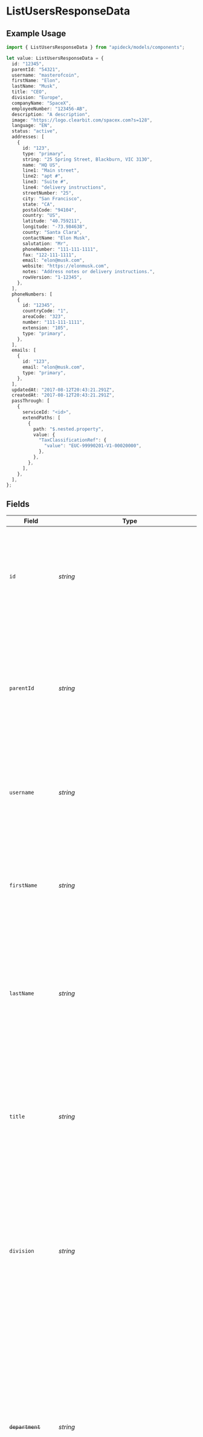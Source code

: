 # ListUsersResponseData

## Example Usage

```typescript
import { ListUsersResponseData } from "apideck/models/components";

let value: ListUsersResponseData = {
  id: "12345",
  parentId: "54321",
  username: "masterofcoin",
  firstName: "Elon",
  lastName: "Musk",
  title: "CEO",
  division: "Europe",
  companyName: "SpaceX",
  employeeNumber: "123456-AB",
  description: "A description",
  image: "https://logo.clearbit.com/spacex.com?s=128",
  language: "EN",
  status: "active",
  addresses: [
    {
      id: "123",
      type: "primary",
      string: "25 Spring Street, Blackburn, VIC 3130",
      name: "HQ US",
      line1: "Main street",
      line2: "apt #",
      line3: "Suite #",
      line4: "delivery instructions",
      streetNumber: "25",
      city: "San Francisco",
      state: "CA",
      postalCode: "94104",
      country: "US",
      latitude: "40.759211",
      longitude: "-73.984638",
      county: "Santa Clara",
      contactName: "Elon Musk",
      salutation: "Mr",
      phoneNumber: "111-111-1111",
      fax: "122-111-1111",
      email: "elon@musk.com",
      website: "https://elonmusk.com",
      notes: "Address notes or delivery instructions.",
      rowVersion: "1-12345",
    },
  ],
  phoneNumbers: [
    {
      id: "12345",
      countryCode: "1",
      areaCode: "323",
      number: "111-111-1111",
      extension: "105",
      type: "primary",
    },
  ],
  emails: [
    {
      id: "123",
      email: "elon@musk.com",
      type: "primary",
    },
  ],
  updatedAt: "2017-08-12T20:43:21.291Z",
  createdAt: "2017-08-12T20:43:21.291Z",
  passThrough: [
    {
      serviceId: "<id>",
      extendPaths: [
        {
          path: "$.nested.property",
          value: {
            "TaxClassificationRef": {
              "value": "EUC-99990201-V1-00020000",
            },
          },
        },
      ],
    },
  ],
};
```

## Fields

| Field                                                                                                                                                                                                                                                                                                                                                                                                                                                      | Type                                                                                                                                                                                                                                                                                                                                                                                                                                                       | Required                                                                                                                                                                                                                                                                                                                                                                                                                                                   | Description                                                                                                                                                                                                                                                                                                                                                                                                                                                | Example                                                                                                                                                                                                                                                                                                                                                                                                                                                    |
| ---------------------------------------------------------------------------------------------------------------------------------------------------------------------------------------------------------------------------------------------------------------------------------------------------------------------------------------------------------------------------------------------------------------------------------------------------------- | ---------------------------------------------------------------------------------------------------------------------------------------------------------------------------------------------------------------------------------------------------------------------------------------------------------------------------------------------------------------------------------------------------------------------------------------------------------- | ---------------------------------------------------------------------------------------------------------------------------------------------------------------------------------------------------------------------------------------------------------------------------------------------------------------------------------------------------------------------------------------------------------------------------------------------------------- | ---------------------------------------------------------------------------------------------------------------------------------------------------------------------------------------------------------------------------------------------------------------------------------------------------------------------------------------------------------------------------------------------------------------------------------------------------------- | ---------------------------------------------------------------------------------------------------------------------------------------------------------------------------------------------------------------------------------------------------------------------------------------------------------------------------------------------------------------------------------------------------------------------------------------------------------- |
| `id`                                                                                                                                                                                                                                                                                                                                                                                                                                                       | *string*                                                                                                                                                                                                                                                                                                                                                                                                                                                   | :heavy_minus_sign:                                                                                                                                                                                                                                                                                                                                                                                                                                         | The unique identifier for each user within the CRM system. This ID is crucial for distinguishing between different users and is often used in operations that require user-specific data retrieval or manipulation.                                                                                                                                                                                                                                        | 12345                                                                                                                                                                                                                                                                                                                                                                                                                                                      |
| `parentId`                                                                                                                                                                                                                                                                                                                                                                                                                                                 | *string*                                                                                                                                                                                                                                                                                                                                                                                                                                                   | :heavy_minus_sign:                                                                                                                                                                                                                                                                                                                                                                                                                                         | The identifier for the parent user, if applicable, indicating a hierarchical relationship between users. This field is useful for understanding user roles and relationships within the CRM system, especially in organizations with complex user structures.                                                                                                                                                                                              | 54321                                                                                                                                                                                                                                                                                                                                                                                                                                                      |
| `username`                                                                                                                                                                                                                                                                                                                                                                                                                                                 | *string*                                                                                                                                                                                                                                                                                                                                                                                                                                                   | :heavy_minus_sign:                                                                                                                                                                                                                                                                                                                                                                                                                                         | The username assigned to the user, used for login and identification purposes within the CRM system. This field is important for authentication processes and user-specific operations.                                                                                                                                                                                                                                                                    | masterofcoin                                                                                                                                                                                                                                                                                                                                                                                                                                               |
| `firstName`                                                                                                                                                                                                                                                                                                                                                                                                                                                | *string*                                                                                                                                                                                                                                                                                                                                                                                                                                                   | :heavy_minus_sign:                                                                                                                                                                                                                                                                                                                                                                                                                                         | The first name of the user, providing a personal identifier that is often used in user interfaces and communications. This field helps personalize interactions and display user information in a more human-readable format.                                                                                                                                                                                                                              | Elon                                                                                                                                                                                                                                                                                                                                                                                                                                                       |
| `lastName`                                                                                                                                                                                                                                                                                                                                                                                                                                                 | *string*                                                                                                                                                                                                                                                                                                                                                                                                                                                   | :heavy_minus_sign:                                                                                                                                                                                                                                                                                                                                                                                                                                         | The last name of the user in the CRM system. This field provides the surname or family name, which is part of the user's personal identification details. It is used in conjunction with other personal data to uniquely identify a user within the system.                                                                                                                                                                                                | Musk                                                                                                                                                                                                                                                                                                                                                                                                                                                       |
| `title`                                                                                                                                                                                                                                                                                                                                                                                                                                                    | *string*                                                                                                                                                                                                                                                                                                                                                                                                                                                   | :heavy_minus_sign:                                                                                                                                                                                                                                                                                                                                                                                                                                         | The professional job title of the user within their organization. This field indicates the user's role or position, which can be useful for understanding their responsibilities and hierarchy within the company. It is typically a string value representing titles like 'Manager', 'Developer', etc.                                                                                                                                                    | CEO                                                                                                                                                                                                                                                                                                                                                                                                                                                        |
| `division`                                                                                                                                                                                                                                                                                                                                                                                                                                                 | *string*                                                                                                                                                                                                                                                                                                                                                                                                                                                   | :heavy_minus_sign:                                                                                                                                                                                                                                                                                                                                                                                                                                         | The division within the organization where the user is currently assigned. This field represents a higher-level grouping of departments, teams, or regions, providing context about the user's organizational structure. It helps in understanding the broader area of the company the user is associated with.                                                                                                                                            | Europe                                                                                                                                                                                                                                                                                                                                                                                                                                                     |
| ~~`department`~~                                                                                                                                                                                                                                                                                                                                                                                                                                           | *string*                                                                                                                                                                                                                                                                                                                                                                                                                                                   | :heavy_minus_sign:                                                                                                                                                                                                                                                                                                                                                                                                                                         | : warning: ** DEPRECATED **: This will be removed in a future release, please migrate away from it as soon as possible.<br/><br/>The specific department within the organization where the user is currently assigned. Although deprecated in favor of 'department_id' and 'department_name', this field historically provided insight into the user's immediate working group or area of expertise. It is a string value that may still appear in legacy systems. | R&D                                                                                                                                                                                                                                                                                                                                                                                                                                                        |
| `companyName`                                                                                                                                                                                                                                                                                                                                                                                                                                              | *string*                                                                                                                                                                                                                                                                                                                                                                                                                                                   | :heavy_minus_sign:                                                                                                                                                                                                                                                                                                                                                                                                                                         | The name of the company the user is associated with in the CRM system. This field provides the official name of the organization, which is crucial for identifying the user's employer or business entity. It is a string value that helps in linking the user to their corporate identity.                                                                                                                                                                | SpaceX                                                                                                                                                                                                                                                                                                                                                                                                                                                     |
| `employeeNumber`                                                                                                                                                                                                                                                                                                                                                                                                                                           | *string*                                                                                                                                                                                                                                                                                                                                                                                                                                                   | :heavy_minus_sign:                                                                                                                                                                                                                                                                                                                                                                                                                                         | A unique identifier assigned to each employee within the company. This string value serves as an Employee Number, Employee ID, or Employee Code, and is used to uniquely distinguish staff members in the CRM system. It is not required but can be useful for tracking and managing employee records.                                                                                                                                                     | 123456-AB                                                                                                                                                                                                                                                                                                                                                                                                                                                  |
| `description`                                                                                                                                                                                                                                                                                                                                                                                                                                              | *string*                                                                                                                                                                                                                                                                                                                                                                                                                                                   | :heavy_minus_sign:                                                                                                                                                                                                                                                                                                                                                                                                                                         | A textual description providing additional details about the user object. This string can include information such as the user's role, responsibilities, or any other relevant notes that help in understanding the user's profile within the CRM system.                                                                                                                                                                                                  | A description                                                                                                                                                                                                                                                                                                                                                                                                                                              |
| `image`                                                                                                                                                                                                                                                                                                                                                                                                                                                    | *string*                                                                                                                                                                                                                                                                                                                                                                                                                                                   | :heavy_minus_sign:                                                                                                                                                                                                                                                                                                                                                                                                                                         | The URL pointing to the user's avatar image. This string should be a valid URL format and is used to visually represent the user in applications that integrate with the CRM system. It is optional but enhances user profiles by providing a visual identifier.                                                                                                                                                                                           | https://logo.clearbit.com/spacex.com?s=128                                                                                                                                                                                                                                                                                                                                                                                                                 |
| `language`                                                                                                                                                                                                                                                                                                                                                                                                                                                 | *string*                                                                                                                                                                                                                                                                                                                                                                                                                                                   | :heavy_minus_sign:                                                                                                                                                                                                                                                                                                                                                                                                                                         | The language preference of the user, represented by a language code according to ISO 639-1 standards. For example, 'EN' for English as used in the United States. This string helps in localizing content and communications for the user within the CRM system.                                                                                                                                                                                           | EN                                                                                                                                                                                                                                                                                                                                                                                                                                                         |
| `status`                                                                                                                                                                                                                                                                                                                                                                                                                                                   | *string*                                                                                                                                                                                                                                                                                                                                                                                                                                                   | :heavy_minus_sign:                                                                                                                                                                                                                                                                                                                                                                                                                                         | The current status of the user within the CRM system. This string indicates whether the user is active, inactive, or in another state, affecting their accessibility and interaction with the CRM functionalities. Understanding the user's status is crucial for managing permissions and roles.                                                                                                                                                          | active                                                                                                                                                                                                                                                                                                                                                                                                                                                     |
| `addresses`                                                                                                                                                                                                                                                                                                                                                                                                                                                | [components.ListUsersResponseAddresses](../../models/components/listusersresponseaddresses.md)[]                                                                                                                                                                                                                                                                                                                                                           | :heavy_minus_sign:                                                                                                                                                                                                                                                                                                                                                                                                                                         | An array of address objects associated with the user. Each object within the array represents a distinct address, providing detailed location information for the user. This field is optional and may be empty if no addresses are associated with the user.                                                                                                                                                                                              |                                                                                                                                                                                                                                                                                                                                                                                                                                                            |
| `phoneNumbers`                                                                                                                                                                                                                                                                                                                                                                                                                                             | [components.ListUsersResponsePhoneNumbers](../../models/components/listusersresponsephonenumbers.md)[]                                                                                                                                                                                                                                                                                                                                                     | :heavy_minus_sign:                                                                                                                                                                                                                                                                                                                                                                                                                                         | An array containing the user's phone numbers, each represented as an object with specific details such as ID, country code, and area code. This array allows developers to access all phone numbers associated with a user in a structured format.                                                                                                                                                                                                         |                                                                                                                                                                                                                                                                                                                                                                                                                                                            |
| `emails`                                                                                                                                                                                                                                                                                                                                                                                                                                                   | [components.ListUsersResponseEmails](../../models/components/listusersresponseemails.md)[]                                                                                                                                                                                                                                                                                                                                                                 | :heavy_check_mark:                                                                                                                                                                                                                                                                                                                                                                                                                                         | An array containing the user's email addresses, each represented as an object with specific attributes. This field is required and provides a comprehensive list of all email contacts associated with the user, facilitating communication and integration with email-based services.                                                                                                                                                                     |                                                                                                                                                                                                                                                                                                                                                                                                                                                            |
| `customMappings`                                                                                                                                                                                                                                                                                                                                                                                                                                           | [components.ListUsersResponseCustomMappings](../../models/components/listusersresponsecustommappings.md)                                                                                                                                                                                                                                                                                                                                                   | :heavy_minus_sign:                                                                                                                                                                                                                                                                                                                                                                                                                                         | Contains any custom mappings configured for the user resource. This object provides additional, user-specific data that may not be part of the standard schema, allowing for extended customization and integration flexibility.                                                                                                                                                                                                                           |                                                                                                                                                                                                                                                                                                                                                                                                                                                            |
| `updatedAt`                                                                                                                                                                                                                                                                                                                                                                                                                                                | *string*                                                                                                                                                                                                                                                                                                                                                                                                                                                   | :heavy_minus_sign:                                                                                                                                                                                                                                                                                                                                                                                                                                         | The timestamp indicating when the user's information was last updated in the CRM system. This is useful for tracking changes and ensuring data freshness. The format is typically ISO 8601 (e.g., '2023-01-01T12:00:00Z').                                                                                                                                                                                                                                 | 2017-08-12T20:43:21.291Z                                                                                                                                                                                                                                                                                                                                                                                                                                   |
| `createdAt`                                                                                                                                                                                                                                                                                                                                                                                                                                                | *string*                                                                                                                                                                                                                                                                                                                                                                                                                                                   | :heavy_minus_sign:                                                                                                                                                                                                                                                                                                                                                                                                                                         | The timestamp indicating when the user was initially created in the CRM system. This helps in understanding the user's history and tenure within the system. The format follows ISO 8601 standards (e.g., '2023-01-01T12:00:00Z').                                                                                                                                                                                                                         | 2017-08-12T20:43:21.291Z                                                                                                                                                                                                                                                                                                                                                                                                                                   |
| `passThrough`                                                                                                                                                                                                                                                                                                                                                                                                                                              | [components.ListUsersResponsePassThrough](../../models/components/listusersresponsepassthrough.md)[]                                                                                                                                                                                                                                                                                                                                                       | :heavy_minus_sign:                                                                                                                                                                                                                                                                                                                                                                                                                                         | An array that holds service-specific custom data or structured modifications. This property allows developers to pass additional data when creating or updating resources, enhancing the flexibility of the API's response.                                                                                                                                                                                                                                |                                                                                                                                                                                                                                                                                                                                                                                                                                                            |